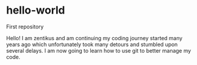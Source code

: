 # hello-world
First repository

Hello! I am zentikus and am continuing my coding journey started many years ago which unfortunately took many detours and stumbled upon several delays. I am now going to learn how to use git to better manage my code.

